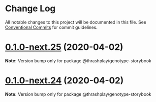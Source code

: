 # Change Log

All notable changes to this project will be documented in this file.
See [Conventional Commits](https://conventionalcommits.org) for commit guidelines.

# [0.1.0-next.25](https://github.com/thrashplay/incubator-node/compare/@thrashplay/genotype-storybook@0.1.0-next.23...@thrashplay/genotype-storybook@0.1.0-next.25) (2020-04-02)

**Note:** Version bump only for package @thrashplay/genotype-storybook





# [0.1.0-next.24](https://github.com/thrashplay/incubator-node/compare/@thrashplay/genotype-storybook@0.1.0-next.23...@thrashplay/genotype-storybook@0.1.0-next.24) (2020-04-02)

**Note:** Version bump only for package @thrashplay/genotype-storybook
